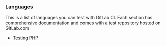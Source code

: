 ### Languages

This is a list of languages you can test with GitLab CI. Each section has
comprehensive documentation and comes with a test repository hosted on
GitLab.com

+ [Testing PHP](php.md)
